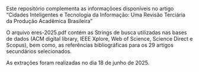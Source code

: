 Este repositório complementa as informaçõoes disponíveis no artigo “Cidades Inteligentes e Tecnologia da Informação: Uma Revisão Terciária da Produção Acadêmica Brasileira”

O arquivo eres-2025.pdf contém as Strings de busca utilizadas nas bases de dados (ACM digital library, IEEE Xplore, Web of Science, Science Direct e Scopus), bem como, as referências bibliográficas para os 29 artigos secundários selecionados. 

As extrações foram realizadas no dia 18 de junho de 2025.
